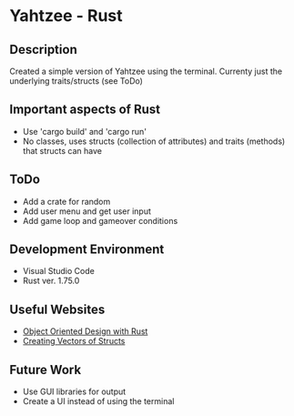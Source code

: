# Yahtzee - Rust
## Description
Created a simple version of Yahtzee using the terminal. Currenty just the underlying traits/structs (see ToDo)

## Important aspects of Rust
- Use 'cargo build' and 'cargo run'
- No classes, uses structs (collection of attributes) and traits (methods) that structs can have

## ToDo
- Add a crate for random
- Add user menu and get user input
- Add game loop and gameover conditions

## Development Environment
- Visual Studio Code
- Rust ver. 1.75.0

## Useful Websites
- [Object Oriented Design with Rust]([http://url.link.goes.here](https://stevedonovan.github.io/rust-gentle-intro/object-orientation.html)https://stevedonovan.github.io/rust-gentle-intro/object-orientation.html)
- [Creating Vectors of Structs]([http://url.link.goes.here](https://users.rust-lang.org/t/can-we-make-vector-of-structs-if-yes-than-how-to-make-and-use-it/19476)https://users.rust-lang.org/t/can-we-make-vector-of-structs-if-yes-than-how-to-make-and-use-it/19476)

## Future Work
- Use GUI libraries for output
- Create a UI instead of using the terminal
